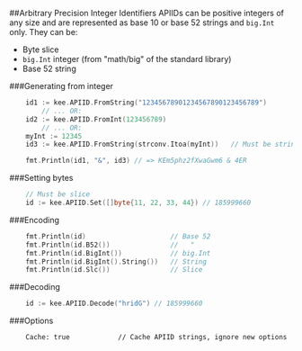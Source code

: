 ##Arbitrary Precision Integer Identifiers
APIIDs can be positive integers of any size and are represented as base 10 or base 52 strings and `big.Int` only. They can be:

- Byte slice
- `big.Int` integer (from "math/big" of the standard library)
- Base 52 string

###Generating from integer
```go
    id1 := kee.APIID.FromString("12345678901234567890123456789")
        // ... OR:
    id2 := kee.APIID.FromInt(123456789)
        // ... OR:
    myInt := 12345
    id3 := kee.APIID.FromString(strconv.Itoa(myInt))   // Must be string

    fmt.Println(id1, "&", id3) // => KEm5phz2fXwaGwm6 & 4ER
```
###Setting bytes
```go
    // Must be slice
    id := kee.APIID.Set([]byte{11, 22, 33, 44}) // 185999660
```
###Encoding
```go
    fmt.Println(id)                     // Base 52
    fmt.Println(id.B52())               //   "
    fmt.Println(id.BigInt())            // big.Int
    fmt.Println(id.BigInt().String())   // String
    fmt.Println(id.Slc())               // Slice
```
###Decoding
```go
    id := kee.APIID.Decode("hridG") // 185999660
```
###Options
```
    Cache: true            // Cache APIID strings, ignore new options
```
